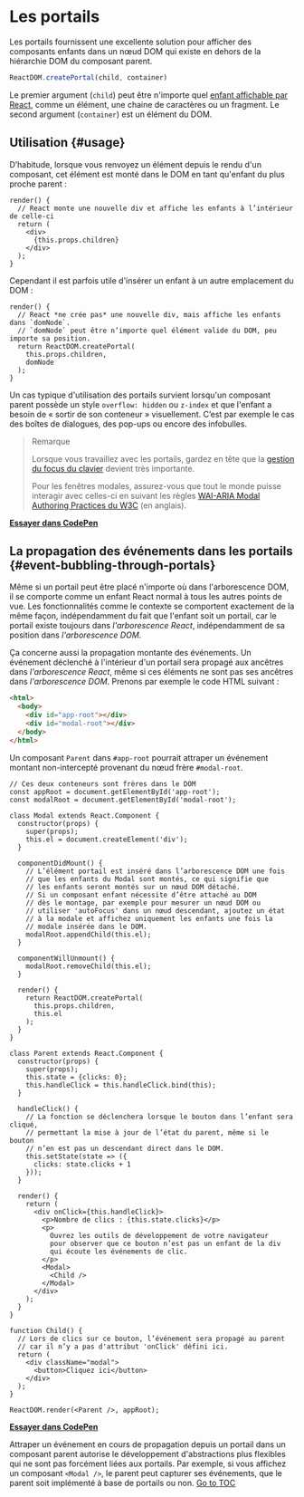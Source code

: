 
# Les portails


Les portails fournissent une excellente solution pour afficher des composants enfants dans un nœud DOM qui existe en dehors de la hiérarchie DOM du composant parent.

```js
ReactDOM.createPortal(child, container)
```

Le premier argument (`child`) peut être n'importe quel [enfant affichable par React](./react-component.html#render), comme un élément, une chaine de caractères ou un fragment. Le second argument (`container`) est un élément du DOM.

## Utilisation {#usage}

D’habitude, lorsque vous renvoyez un élément depuis le rendu d'un composant, cet élément est monté dans le DOM en tant qu'enfant du plus proche parent :

```js{4,6}
render() {
  // React monte une nouvelle div et affiche les enfants à l’intérieur de celle-ci
  return (
    <div>
      {this.props.children}
    </div>
  );
}
```

Cependant il est parfois utile d'insérer un enfant à un autre emplacement du DOM :

```js{6}
render() {
  // React *ne crée pas* une nouvelle div, mais affiche les enfants dans `domNode`.
  // `domNode` peut être n’importe quel élément valide du DOM, peu importe sa position.
  return ReactDOM.createPortal(
    this.props.children,
    domNode
  );
}
```

Un cas typique d'utilisation des portails survient lorsqu'un composant parent possède un style `overflow: hidden` ou `z-index` et que l'enfant a besoin de « sortir de son conteneur »  visuellement. C’est par exemple le cas des boîtes de dialogues, des pop-ups ou encore des infobulles.

> Remarque
>
> Lorsque vous travaillez avec les portails, gardez en tête que la [gestion du focus du clavier](./accessibility.html#programmatically-managing-focus) devient très importante.
>
> Pour les fenêtres modales, assurez-vous que tout le monde puisse interagir avec celles-ci en suivant les règles [WAI-ARIA Modal Authoring Practices du W3C](https://www.w3.org/TR/wai-aria-practices-1.1/#dialog_modal) (en anglais).

[**Essayer dans CodePen**](https://codepen.io/gaearon/pen/yzMaBd)

## La propagation des événements dans les portails {#event-bubbling-through-portals}

Même si un portail peut être placé n'importe où dans l'arborescence DOM, il se comporte comme un enfant React normal à tous les autres points de vue. Les fonctionnalités comme le contexte se comportent exactement de la même façon, indépendamment du fait que l'enfant soit un portail, car le portail existe toujours dans *l'arborescence React*, indépendamment de sa position dans *l'arborescence DOM*.

Ça concerne aussi la propagation montante des événements. Un événement déclenché à l'intérieur d'un portail sera propagé aux ancêtres dans *l'arborescence React*, même si ces éléments ne sont pas ses ancêtres dans *l'arborescence DOM*. Prenons par exemple le code HTML suivant :

```html
<html>
  <body>
    <div id="app-root"></div>
    <div id="modal-root"></div>
  </body>
</html>
```

Un composant `Parent` dans `#app-root` pourrait attraper un événement montant non-intercepté provenant du nœud frère `#modal-root`.

```js{28-31,42-49,53,60-62,69-70,73}
// Ces deux conteneurs sont frères dans le DOM
const appRoot = document.getElementById('app-root');
const modalRoot = document.getElementById('modal-root');

class Modal extends React.Component {
  constructor(props) {
    super(props);
    this.el = document.createElement('div');
  }

  componentDidMount() {
    // L’élément portail est inséré dans l’arborescence DOM une fois
    // que les enfants du Modal sont montés, ce qui signifie que
    // les enfants seront montés sur un nœud DOM détaché.
    // Si un composant enfant nécessite d’être attaché au DOM
    // dès le montage, par exemple pour mesurer un nœud DOM ou
    // utiliser 'autoFocus' dans un nœud descendant, ajoutez un état
    // à la modale et affichez uniquement les enfants une fois la
    // modale insérée dans le DOM.
    modalRoot.appendChild(this.el);
  }

  componentWillUnmount() {
    modalRoot.removeChild(this.el);
  }

  render() {
    return ReactDOM.createPortal(
      this.props.children,
      this.el
    );
  }
}

class Parent extends React.Component {
  constructor(props) {
    super(props);
    this.state = {clicks: 0};
    this.handleClick = this.handleClick.bind(this);
  }

  handleClick() {
    // La fonction se déclenchera lorsque le bouton dans l’enfant sera cliqué,
    // permettant la mise à jour de l’état du parent, même si le bouton
    // n’en est pas un descendant direct dans le DOM.
    this.setState(state => ({
      clicks: state.clicks + 1
    }));
  }

  render() {
    return (
      <div onClick={this.handleClick}>
        <p>Nombre de clics : {this.state.clicks}</p>
        <p>
          Ouvrez les outils de développement de votre navigateur
          pour observer que ce bouton n’est pas un enfant de la div
          qui écoute les événements de clic.
        </p>
        <Modal>
          <Child />
        </Modal>
      </div>
    );
  }
}

function Child() {
  // Lors de clics sur ce bouton, l’événement sera propagé au parent
  // car il n’y a pas d'attribut 'onClick' défini ici.
  return (
    <div className="modal">
      <button>Cliquez ici</button>
    </div>
  );
}

ReactDOM.render(<Parent />, appRoot);
```

[**Essayer dans CodePen**](https://codepen.io/gaearon/pen/jGBWpE)

Attraper un événement en cours de propagation depuis un portail dans un composant parent autorise le développement d'abstractions plus flexibles qui ne sont pas forcément liées aux portails. Par exemple, si vous affichez un composant `<Modal />`, le parent peut capturer ses événements, que le parent soit implémenté à base de portails ou non.
<span style="float: footnote;"><a href="./index.html#toc">Go to TOC</a></span>

